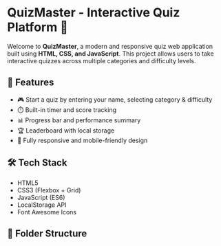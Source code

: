 # QuizMaster - Interactive Quiz Platform 🎯

Welcome to **QuizMaster**, a modern and responsive quiz web application built using **HTML, CSS, and JavaScript**. This project allows users to take interactive quizzes across multiple categories and difficulty levels.

## 🚀 Features

- 🎮 Start a quiz by entering your name, selecting category & difficulty
- ⏱️ Built-in timer and score tracking
- 📊 Progress bar and performance summary
- 🏆 Leaderboard with local storage
- 📱 Fully responsive and mobile-friendly design

## 🛠️ Tech Stack

- HTML5
- CSS3 (Flexbox + Grid)
- JavaScript (ES6)
- LocalStorage API
- Font Awesome Icons

## 📂 Folder Structure

